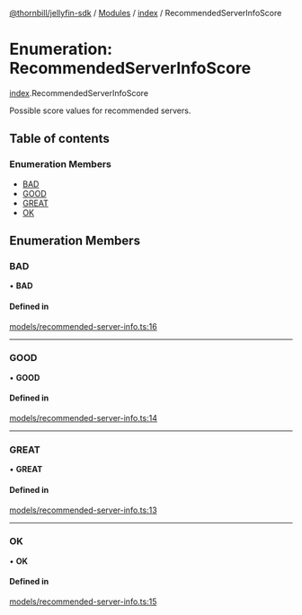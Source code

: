 [@thornbill/jellyfin-sdk](../README.md) / [Modules](../modules.md) / [index](../modules/index.md) / RecommendedServerInfoScore

# Enumeration: RecommendedServerInfoScore

[index](../modules/index.md).RecommendedServerInfoScore

Possible score values for recommended servers.

## Table of contents

### Enumeration Members

- [BAD](index.RecommendedServerInfoScore.md#bad)
- [GOOD](index.RecommendedServerInfoScore.md#good)
- [GREAT](index.RecommendedServerInfoScore.md#great)
- [OK](index.RecommendedServerInfoScore.md#ok)

## Enumeration Members

### BAD

• **BAD**

#### Defined in

[models/recommended-server-info.ts:16](https://github.com/jellyfin/jellyfin-sdk-typescript/blob/7402732/src/models/recommended-server-info.ts#L16)

___

### GOOD

• **GOOD**

#### Defined in

[models/recommended-server-info.ts:14](https://github.com/jellyfin/jellyfin-sdk-typescript/blob/7402732/src/models/recommended-server-info.ts#L14)

___

### GREAT

• **GREAT**

#### Defined in

[models/recommended-server-info.ts:13](https://github.com/jellyfin/jellyfin-sdk-typescript/blob/7402732/src/models/recommended-server-info.ts#L13)

___

### OK

• **OK**

#### Defined in

[models/recommended-server-info.ts:15](https://github.com/jellyfin/jellyfin-sdk-typescript/blob/7402732/src/models/recommended-server-info.ts#L15)
